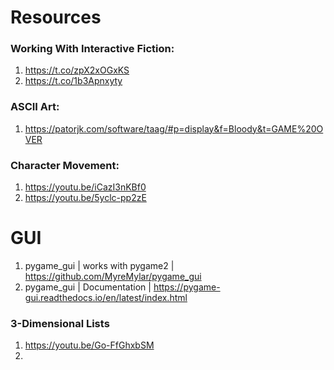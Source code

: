 # Resources

### Working With Interactive Fiction:
1. https://t.co/zpX2xOGxKS
2. https://t.co/1b3Apnxyty

### ASCII Art:
1. https://patorjk.com/software/taag/#p=display&f=Bloody&t=GAME%20OVER

### Character Movement:
1. https://youtu.be/iCazI3nKBf0
2. https://youtu.be/5yclc-pp2zE

# GUI
1. pygame_gui | works with pygame2 | https://github.com/MyreMylar/pygame_gui
2. pygame_gui | Documentation | https://pygame-gui.readthedocs.io/en/latest/index.html

### 3-Dimensional Lists
1. https://youtu.be/Go-FfGhxbSM
2. 